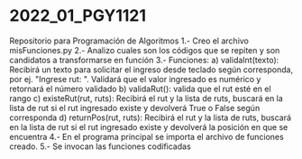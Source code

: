 # 2022_01_PGY1121
Repositorio para Programación de Algoritmos
1.- Creo el archivo misFunciones.py
2.- Analizo cuales son los códigos que se repiten y son candidatos a transformarse en función
3.- Funciones:
    a) validaInt(texto): Recibirá un texto para solicitar el ingreso desde teclado según corresponda, por ej. "Ingrese rut: ". Validará que el valor ingresado es numérico y retornará el número validado
    b) validaRut(): valida que el rut esté en el rango
    c) existeRut(rut, ruts): Recibirá el rut y la lista de ruts, buscará en la lista de rut si el rut ingresado existe y devolverá True o False según corresponda
    d) returnPos(rut, ruts): Recibirá el rut y la lista de ruts, buscará en la lista de rut si el rut ingresado existe y devolverá la posición en que se encuentra
4.- En el programa principal se importa el archivo de funciones creado.
5.- Se invocan las funciones codificadas
